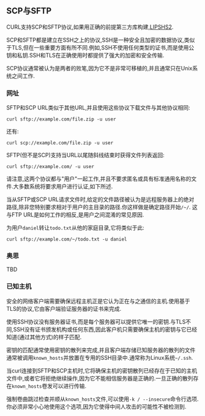 
## SCP与SFTP

CURL支持SCP和SFTP协议,如果用正确的前提第三方库构建,[LIPSHS2](https://www.libssh2.org/).

SCP和SFTP都是建立在SSH之上的协议,SSH是一种安全且加密的数据协议,类似于TLS,但在一些重要方面有所不同.例如,SSH不使用任何类型的证书,而是使用公钥和私钥.SSH和TLS在正确使用时都提供了强大的加密和安全传输.

SCP协议通常被认为是两者的败笔,因为它不是非常可移植的,并且通常只在Unix系统之间工作.

### 网址

SFTP和SCP URL类似于其他URL,并且使用这些协议下载文件与其他协议相同:

```
curl sftp://example.com/file.zip -u user
```

还有:

```
curl scp://example.com/file.zip -u user
```

SFTP(但不是SCP)支持当URL以尾随斜线结束时获得文件列表返回:

```
curl sftp://example.com/ -u user
```

请注意,这两个协议都与"用户"一起工作,并且不要求匿名或具有标准通用名称的文件.大多数系统将要求用户进行认证,如下所述.

当从SFTP或SCP URL请求文件时,给定的文件路径被认为是远程服务器上的绝对路径,除非您特别要求相对于用户的主目录的路径.你这样做是确定路径开始`/~/`. 这与FTP URL是如何工作的相反,是用户之间混淆的常见原因.

为用户`daniel`转让`todo.txt`从他的家庭目录,它将类似于此:

```
curl sftp://example.com/~/todo.txt -u daniel
```

### 奥思

TBD

### 已知主机

安全的网络客户端需要确保远程主机正是它认为正在与之通信的主机.使用基于TLS的协议,它由客户端验证服务器的证书来完成.

使用SSH协议没有服务器证书,而是每个服务器可以提供它唯一的密钥.与TLS不同,SSH没有证书颁发机构或任何东西,因此客户机只需要确保主机的密钥与它已经知道(通过其他方式)的样子匹配.

密钥的匹配通常使用密钥的散列来完成,并且客户端存储已知服务器的散列的文件通常被调用`known_hosts`并放置在专用的SSH目录中.通常称为Linux系统`~/.ssh`.

当curl连接到SFTP和SCP主机时,它将确保主机的密钥散列已经存在于已知的主机文件中,或者它将拒绝继续操作,因为它不能相信服务器是正确的.一旦正确的散列存在`known_hosts`卷发可以进行传输.

强制卷曲跳过检查并顺从`known_hosts`文件,可以使用`-k / --insecure`命令行选项.你必须非常小心地使用这个选项,因为它使得中间人攻击的可能性不被检测到.
